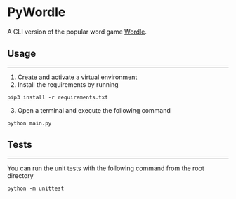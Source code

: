 # PyWordle
A CLI version of the popular word game [Wordle](https://www.nytimes.com/games/wordle/index.html).

## Usage
-----
1. Create and activate a virtual environment
2. Install the requirements by running 
```
pip3 install -r requirements.txt
```
3. Open a terminal and execute the following command
```
python main.py
```

## Tests
-----
You can run the unit tests with the following command from the root directory
```
python -m unittest
```